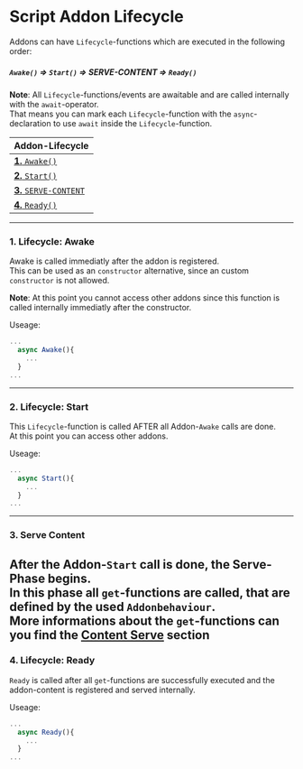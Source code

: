 # Script Addon Lifecycle

Addons can have `Lifecycle`-functions which are executed in the following order:  

##### `Awake()` ⇒ `Start()` ⇒ *SERVE-CONTENT* ⇒ `Ready()`

**Note**: All `Lifecycle`-functions/events are awaitable and are called internally with the `await`-operator.  
That means you can mark each `Lifecycle`-function with the `async`-declaration to use `await` inside the `Lifecycle`-function.

| Addon-Lifecycle |
| ------------- |
| [**1.** `Awake()`](#_1-lifecycle-awake)  |
| [**2.** `Start()`](#_2-lifecycle-start)  |
| [**3.** `SERVE-CONTENT`](#_3-serve-content)  |
| [**4.** `Ready()`](#_4-lifecycle-ready)  |

---
### 1. Lifecycle: **Awake**
Awake is called immediatly after the addon is registered.  
This can be used as an `constructor` alternative, since an custom `constructor` is not allowed.  

**Note**: At this point you cannot access other addons since this function is called internally immediatly after the constructor.

Useage:
```javascript
...
  async Awake(){
    ...
  }
...
```
---
### 2. Lifecycle: **Start**
This `Lifecycle`-function is called AFTER all Addon-`Awake` calls are done.  
At this point you can access other addons.

Useage:
```javascript
...
  async Start(){
    ...
  }
...
```
---
### 3. Serve Content
After the Addon-`Start` call is done, the Serve-Phase begins.  
In this phase all `get`-functions are called, that are defined by the used `Addonbehaviour`.  
More informations about the `get`-functions can you find the [Content Serve](/development/script/serves.md) section
---
### 4. Lifecycle: **Ready**
`Ready` is called after all `get`-functions are successfully executed and the addon-content is registered and served internally.

Useage:
```javascript
...
  async Ready(){
    ...
  }
...
```
